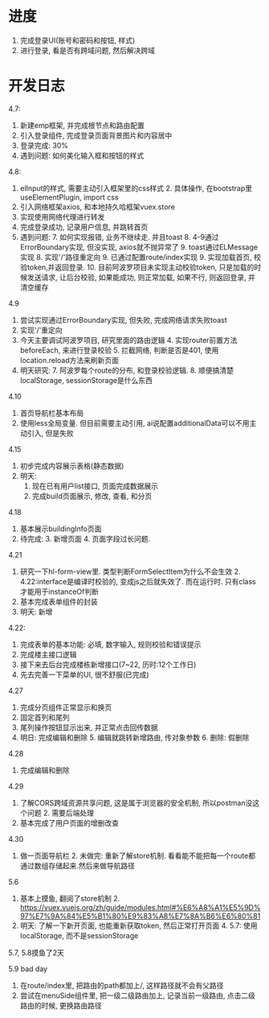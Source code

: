 # 进度
1. 完成登录UI(账号和密码和按钮, 样式)
2. 进行登录, 看是否有跨域问题, 然后解决跨域

# 开发日志
4.7:
1. 新建emp框架, 并完成根节点和路由配置
2. 引入登录组件, 完成登录页面背景图片和内容居中
3. 登录完成: 30%
4. 遇到问题: 如何美化输入框和按钮的样式

4.8:
1. elInput的样式, 需要主动引入框架里的css样式
   2. 具体操作, 在bootstrap里useElementPlugin, import css
3. 引入网络框架axios, 和本地持久哈框架vuex.store
4. 实现使用网络代理进行转发
5. 完成登录成功, 记录用户信息, 并跳转首页
6. 遇到问题:
   7. 如何实现报错, 业务不继续走. 并且toast
      8. 4-9通过ErrorBoundary实现, 但没实现, axios就不抛异常了
      9. toast通过ELMessage实现
   8. 实现'/'路径重定向
      9. 已通过配置route/index实现
   9. 实现加载首页, 校验token,并返回登录.
      10. 目前阿波罗项目未实现主动校验token, 只是加载的时候发送请求, 让后台校验, 如果能成功, 则正常加载, 如果不行, 则返回登录, 并清空缓存

4.9
1. 尝试实现通过ErrorBoundary实现, 但失败, 完成网络请求失败toast
2. 实现'/'重定向
3. 今天主要调试阿波罗项目, 研究里面的路由逻辑
   4. 实现router前置方法beforeEach, 来进行登录校验
   5. 拦截网络, 判断是否是401, 使用location.reload方法来刷新页面
6. 明天研究:
   7. 阿波罗每个route的分布, 和登录校验逻辑.
   8. 顺便搞清楚localStorage, sessionStorage是什么东西

4.10
1. 首页导航栏基本布局
2. 使用less全局变量. 但目前需要主动引用, ai说配置additionalData可以不用主动引入, 但是失败

4.15
1. 初步完成内容展示表格(静态数据)
2. 明天: 
   1. 现在已有用户list接口, 页面完成数据展示
   4. 完成build页面展示, 修改, 查看, 和分页

4.18
1. 基本展示buildingInfo页面
2. 待完成:
   3. 新增页面
   4. 页面字段过长问题.

4.21
1. 研究一下hl-form-view里. 类型判断FormSelectItem为什么不会生效
   2. 4.22:interface是编译时校验的, 变成js之后就失效了. 而在运行时. 只有class才能用于instanceOf判断
2. 基本完成表单组件的封装
3. 明天: 新增

4.22:
1. 完成表单的基本功能: 必填, 数字输入, 规则校验和错误提示
2. 完成楼主接口逻辑
3. 接下来去后台完成楼栋新增接口(7~22, 历时:12个工作日)
4. 先去完善一下菜单的UI, 很不舒服(已完成)

4.27
1. 完成分页组件正常显示和换页
2. 固定首列和尾列
3. 尾列操作按钮显示出来, 并正常点击回传数据
4. 明日: 完成编辑和删除
   5. 编辑就跳转新增路由, 传对象参数
   6. 删除: 假删除

4.28
1. 完成编辑和删除

4.29
1. 了解CORS跨域资源共享问题, 这是属于浏览器的安全机制, 所以postman没这个问题
   2. 需要后端处理
3. 基本完成了用户页面的增删改查

4.30
1. 做一页面导航栏
   2. 未做完: 重新了解store机制. 看看能不能把每一个route都通过数组存储起来.然后来做导航路径

5.6
1. 基本上摸鱼, 翻阅了store机制
   2. https://vuex.vuejs.org/zh/guide/modules.html#%E6%A8%A1%E5%9D%97%E7%9A%84%E5%B1%80%E9%83%A8%E7%8A%B6%E6%80%81
3. 明天: 了解一下新开页面, 也能重新获取token, 然后正常打开页面
   4. 5.7: 使用localStorage, 而不是sessionStorage

5.7, 5.8摸鱼了2天

5.9 bad day
1. 在route/index里, 把路由的path都加上/, 这样路径就不会有父路径
2. 尝试在menuSide组件里, 把一级二级路由加上, 记录当前一级路由, 点击二级路由的时候, 更换路由路径 
